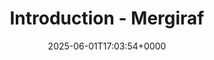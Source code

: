 ---
title: Introduction - Mergiraf
slug: 20250601T170354
date: 2025-06-01T17:03:54+0000
params:
  url: https://mergiraf.org/
tags:
- git
- diff
- to-read
---